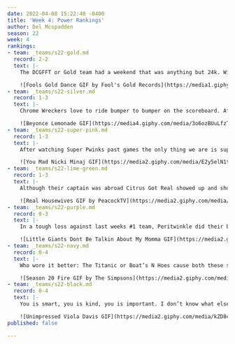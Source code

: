 ```yaml
---
date: 2022-04-08 15:22:40 -0400
title: 'Week 4: Power Rankings'
author: Del Mcspadden
season: 22
week: 4
rankings:
- team: _teams/s22-gold.md
  record: 2-2
  text: |-
    The DCGFFT or Gold team had a weekend that was anything but 24k. With their first two losses its no shock to hear they needed a few Truly’s between games. Even so, they put up a great fight in both but came a little bit short of the mark. Give them a few days and maybe a few more truly and trust me they’ll be back to their gold standard.

    ![Fools Gold Dance GIF by Fool's Gold Records](https://media1.giphy.com/media/3oEjI44tLdBXYC4gUM/giphy.gif?cid=790b76116474a7873ee2e9661202891eeddca12e84134a83&rid=giphy.gif&ct=g)
- team: _teams/s22-silver.md
  record: 1-3
  text: |-
    Chrome Wreckers love to ride bumper to bumper on the scoreboard. After a 20-19 win last week they found themselves with a 19-20 loss this week. With an athletic roster and experienced players fingers crossed they can turn things around. If they don’t learn how to create some distance the only thing getting wrecked will be their record.

    ![Beyonce Lemonade GIF](https://media4.giphy.com/media/3o6ozBUuLfzTCngAFi/giphy.gif?cid=790b7611e6f2d77a75a895772f967441eadb6cb828b77e54&rid=giphy.gif&ct=g)
- team: _teams/s22-super-pink.md
  record: 1-3
  text: |-
    After watching Super Pwinks past games the only thing we are is super-ised that they were able to pull off a win this weekend. Plagued with injuries and absences, who could have predicted that interim captain Nikki would lead this team play after play to their first win. Inspired by her performance no doubt, Derrick Holt put on a show of his own with a game changing pick 6. Be warned. If they keep that energy and that bench clears up the Super Pwinks could give any team a run for their money.

    ![You Mad Nicki Minaj GIF](https://media2.giphy.com/media/E2y5elN1trncA/giphy.gif?cid=790b7611fabd91bcfa8a2be6f5f52d1bf017dd7e844f7e6d&rid=giphy.gif&ct=g)
- team: _teams/s22-lime-green.md
  record: 1-3
  text: |-
    Although their captain was abroad Citrus Got Real showed up and showed out this week. Getting their first win against My Neck, My Black. Let’s see if they can do it again next week in their fruit filled bout with Orange queery.

    ![Real Housewives GIF by PeacockTV](https://media2.giphy.com/media/3f9RNu7ubaDWIjf88k/giphy.gif?cid=790b761146b43027ca1599a718edad6d562950994f74c53c&rid=giphy.gif&ct=g)
- team: _teams/s22-purple.md
  record: 0-3
  text: |-
    In a tough loss against last weeks #1 team, Peritwinkle did their best but ultimately came up short. Nevertheless, Twinkerbelle must have been sprinkling a little fairy dust on this team because Drew Crane was flying all over the field. Maybe next week the rest of the Lost Boys will grow up a little and put up enough numbers to beat the grown ups.

    ![Little Giants Dont Be Talkin About My Momma GIF](https://media2.giphy.com/media/7pYzDodqTkZy/giphy.gif?cid=790b7611d0aee9ffe0a5a8591f78a98e0b2f01e4f77771ed&rid=giphy.gif&ct=g)
- team: _teams/s22-navy.md
  record: 0-4
  text: |-
    Who wore it better: The Titanic or Boat’s N Hoes cause both these ships are sinking. With a third week of losses (admittedly against good teams), what do boats and hoes have in common? In this case they all seem to go down. Hopefully there's a life raft on board cause somebody needs saving.

    ![Season 20 Fire GIF by The Simpsons](https://media2.giphy.com/media/xT5LMHkEg6runrYJuo/giphy.gif?cid=790b7611d0984cb08b8ad30f06c5711d37a04b9ed820c8d0&rid=giphy.gif&ct=g)
- team: _teams/s22-black.md
  record: 0-4
  text: |-
    You is smart, you is kind, you is important. I don’t know what else to say to y’all at this point. Better luck next week.

    ![Unimpressed Viola Davis GIF](https://media2.giphy.com/media/kZD8cN1MycfKw/giphy.gif?cid=790b761149c9f2f12aa1169ee9b4ca97931a40fe27f4aa3b&rid=giphy.gif&ct=g)
published: false

---
```

